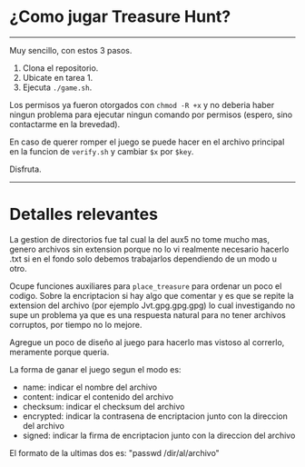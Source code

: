 # ¿Como jugar Treasure Hunt? 
---
Muy sencillo, con estos 3 pasos.
1) Clona el repositorio.
2) Ubicate en tarea 1.  
3) Ejecuta `./game.sh`.

Los permisos ya fueron otorgados con `chmod -R +x` y no deberia haber ningun problema para ejecutar ningun comando por permisos (espero, sino contactarme en la brevedad). 

En caso de querer romper el juego se puede hacer en el archivo principal en la funcion de `verify.sh` y cambiar `$x` por `$key`.

Disfruta.

---
# Detalles relevantes

La gestion de directorios fue tal cual la del aux5 no tome mucho mas, genero archivos sin extension porque no lo vi realmente necesario hacerlo .txt si en el fondo solo debemos trabajarlos dependiendo de un modo u otro.

Ocupe funciones auxiliares para `place_treasure` para ordenar un poco el codigo. Sobre la encriptacion si hay algo que comentar y es que se repite la extension del archivo (por ejemplo Jvt.gpg.gpg.gpg) lo cual investigando no supe un problema ya que es una respuesta natural para no tener archivos corruptos, por tiempo no lo mejore.

Agregue un poco de diseño al juego para hacerlo mas vistoso al correrlo, meramente porque queria.

La forma de ganar el juego segun el modo es:
- name: indicar el nombre del archivo
- content: indicar el contenido del archivo
- checksum: indicar el checksum del archivo
- encrypted: indicar la contrasena de encriptacion junto con la direccion del archivo
- signed: indicar la firma de encriptacion junto con la direccion del archivo

El formato de la ultimas dos es: "passwd /dir/al/archivo"